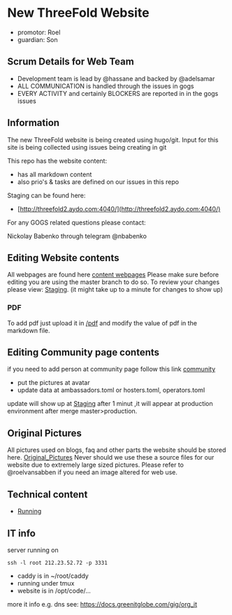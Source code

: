 # New ThreeFold Website

- promotor: Roel
- guardian: Son


## Scrum Details for Web Team

* Development team is lead by @hassane and backed by @adelsamar
* ALL COMMUNICATION is handled through the issues in gogs
* EVERY ACTIVITY and certainly BLOCKERS are reported in in the gogs issues

## Information

The new ThreeFold website is being created using hugo/git.
Input for this site is being collected using issues being creating in git

This repo has the website content:

- has all markdown content
- also prio's & tasks are defined on our issues in this repo

Staging can be found here:

- [http://threefold2.aydo.com:4040/](http://threefold2.aydo.com:4040/)

For any GOGS related questions please contact:

Nickolay Babenko through telegram @nbabenko

## Editing Website contents
All webpages are found here [content webpages](https://docs.grid.tf/threefold/www_threefold/src/branch/master/www.threefoldtoken.com/content)
Please make sure before editing you are using the master branch to do so.
To review your changes please view: [Staging](https://threefold2.aydo.com/).
(it might take up to a minute for changes to show up)

### PDF
To add pdf just upload it in [/pdf](https://docs.grid.tf/threefold/www_threefold/src/branch/master/www.threefoldtoken.com/themes/landing/static/pdf) and modify the value of pdf in the markdown file.

## Editing Community page contents

if you need to add person at community page follow this link
[community](https://docs.grid.tf/threefold/www_threefold/src/branch/master/www.threefoldtoken.com/data/content/community)
- put the pictures at avatar 
- update data at ambassadors.toml or hosters.toml, operators.toml

update will show up at [Staging](http://threefold2.aydo.com:4040/community/) after 1 minut ,it will appear at production environment after merge master>production.


## Original Pictures

All pictures used on blogs, faq and other parts the website should be stored here. [Original_Pictures](https://docs.grid.tf/threefold/www_threefold/src/branch/master/www.threefoldtoken.com/data/fotos_original)
Never should we use these a source files for our website due to extremely large sized pictures.
Please refer to @roelvansabben if you need an image altered for web use.



## Technical content

- [Running](docs/Running.md)



## IT info

server running on

```
ssh -l root 212.23.52.72 -p 3331
```

- caddy is in ~/root/caddy
- running under tmux
- website is in /opt/code/...

more it info e.g. dns see: https://docs.greenitglobe.com/gig/org_it

